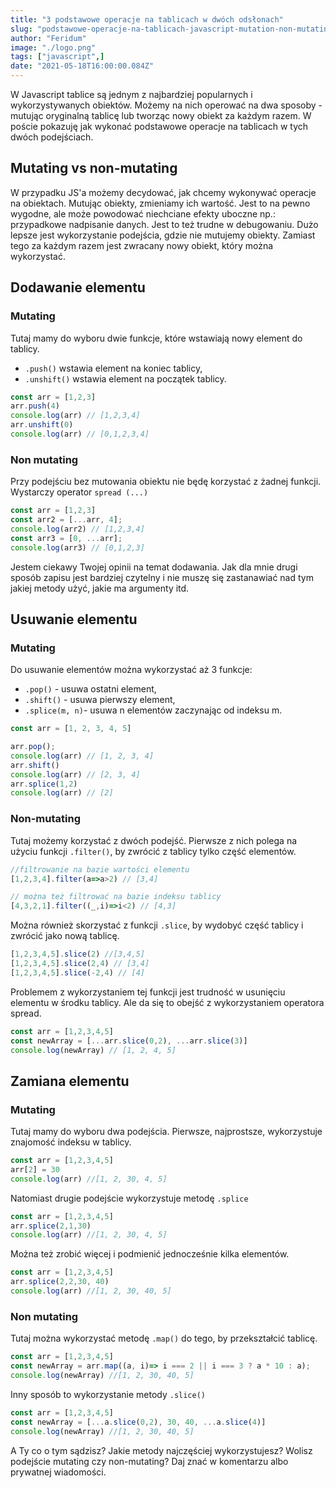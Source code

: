 ```yaml
---
title: "3 podstawowe operacje na tablicach w dwóch odsłonach"
slug: "podstawowe-operacje-na-tablicach-javascript-mutation-non-mutating"
author: "Feridum"
image: "./logo.png"
tags: ["javascript",]
date: "2021-05-18T16:00:00.084Z"
---
```


W Javascript tablice są jednym z najbardziej popularnych i wykorzystywanych obiektów. Możemy na nich operować na dwa sposoby - mutując oryginalną tablicę lub tworząc nowy obiekt za każdym razem. W poście pokazuję jak wykonać podstawowe operacje na tablicach w tych dwóch podejściach.

<!--more-->

## Mutating vs non-mutating

W przypadku JS'a możemy decydować, jak chcemy wykonywać operacje na obiektach. Mutując obiekty, zmieniamy ich wartość. Jest to na pewno wygodne, ale może powodować niechciane efekty uboczne np.: przypadkowe nadpisanie danych. Jest to też trudne w debugowaniu. Dużo lepsze jest wykorzystanie podejścia, gdzie nie mutujemy obiekty. Zamiast tego za każdym razem jest zwracany nowy obiekt, który można wykorzystać.

## Dodawanie elementu

### Mutating

Tutaj mamy do wyboru dwie funkcje, które wstawiają nowy element do tablicy. 

- `.push()` wstawia element na koniec tablicy,
- `.unshift()` wstawia element na początek tablicy.

```jsx
const arr = [1,2,3]
arr.push(4)
console.log(arr) // [1,2,3,4]
arr.unshift(0)
console.log(arr) // [0,1,2,3,4]
```

### Non mutating

Przy podejściu bez mutowania obiektu nie będę korzystać z żadnej funkcji. Wystarczy operator `spread (...)`

```jsx
const arr = [1,2,3]
const arr2 = [...arr, 4];
console.log(arr2) // [1,2,3,4]
const arr3 = [0, ...arr];
console.log(arr3) // [0,1,2,3]
```

Jestem ciekawy Twojej opinii na temat dodawania. Jak dla mnie drugi sposób zapisu jest bardziej czytelny i nie muszę się zastanawiać nad tym jakiej metody użyć, jakie ma argumenty itd.

## Usuwanie elementu

### Mutating

Do usuwanie elementów można wykorzystać aż 3 funkcje:

- `.pop()` - usuwa ostatni element,
- `.shift()` - usuwa pierwszy element,
- `.splice(m, n)`- usuwa n elementów zaczynając od indeksu m.

```jsx
const arr = [1, 2, 3, 4, 5]

arr.pop();
console.log(arr) // [1, 2, 3, 4]
arr.shift()
console.log(arr) // [2, 3, 4]
arr.splice(1,2)
console.log(arr) // [2]
```

### Non-mutating

Tutaj możemy korzystać z dwóch podejść. Pierwsze z nich polega na użyciu funkcji `.filter()`, by zwrócić z tablicy tylko część elementów.

```jsx
//filtrowanie na bazie wartości elementu
[1,2,3,4].filter(a=>a>2) // [3,4]

// można też filtrować na bazie indeksu tablicy
[4,3,2,1].filter((_,i)=>i<2) // [4,3]
```

Można również skorzystać z funkcji `.slice`, by wydobyć część tablicy i zwrócić jako nową tablicę. 

```jsx
[1,2,3,4,5].slice(2) //[3,4,5]
[1,2,3,4,5].slice(2,4) // [3,4]
[1,2,3,4,5].slice(-2,4) // [4]
```

Problemem z wykorzystaniem tej funkcji jest trudność w usunięciu elementu w środku tablicy. Ale da się to obejść z wykorzystaniem operatora spread.

```jsx
const arr = [1,2,3,4,5]
const newArray = [...arr.slice(0,2), ...arr.slice(3)]
console.log(newArray) // [1, 2, 4, 5]
```

## Zamiana elementu

### Mutating

Tutaj mamy do wyboru dwa podejścia. Pierwsze, najprostsze, wykorzystuje znajomość indeksu w tablicy. 

```jsx
const arr = [1,2,3,4,5]
arr[2] = 30
console.log(arr) //[1, 2, 30, 4, 5]
```

Natomiast drugie podejście wykorzystuje metodę `.splice`

```jsx
const arr = [1,2,3,4,5]
arr.splice(2,1,30)
console.log(arr) //[1, 2, 30, 4, 5]
```

Można też zrobić więcej i podmienić jednocześnie kilka elementów.

```jsx
const arr = [1,2,3,4,5]
arr.splice(2,2,30, 40)
console.log(arr) //[1, 2, 30, 40, 5]
```

### Non mutating

Tutaj można wykorzystać metodę `.map()` do tego, by przekształcić tablicę. 

```jsx
const arr = [1,2,3,4,5]
const newArray = arr.map((a, i)=> i === 2 || i === 3 ? a * 10 : a);
console.log(newArray) //[1, 2, 30, 40, 5]
```

Inny sposób to wykorzystanie metody `.slice()`

```jsx
const arr = [1,2,3,4,5]
const newArray = [...a.slice(0,2), 30, 40, ...a.slice(4)]
console.log(newArray) //[1, 2, 30, 40, 5]
```

A Ty co o tym sądzisz? Jakie metody najczęściej wykorzystujesz? Wolisz podejście mutating czy non-mutating? Daj znać w komentarzu albo prywatnej wiadomości.